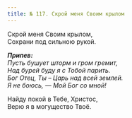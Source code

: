 ```yaml
---
title: № 117. Скрой меня Своим крылом
---
```


Скрой меня Своим крылом,  
Сохрани под сильною рукой. 

*__Припев:__  
Пусть бушует шторм и гром гремит,  
Над бурей буду я с Тобой парить.  
Бог Отец, Ты – Царь над всей землей.  
Я не боюсь, — Мой Бог со мной!*

Найду покой в Тебе, Христос,  
Верю я в могущество Твоё.
